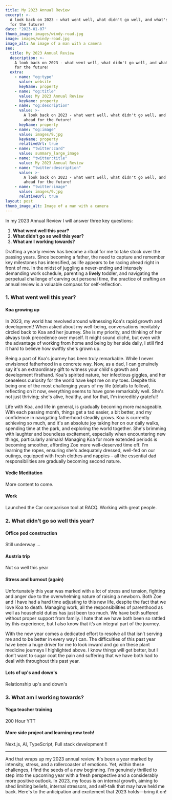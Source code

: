 ```yaml
---
title: My 2023 Annual Review
excerpt: >-
  A look back on 2023 - what went well, what didn't go well, and what's ahead
  for the future!
date: "2023-01-07"
thumb_image: images/windy-road.jpg
image: images/windy-road.jpg
image_alt: An image of a man with a camera
seo:
  title: My 2023 Annual Review
  description: >-
    A look back on 2023 - what went well, what didn't go well, and what's ahead
    for the future!
  extra:
    - name: "og:type"
      value: website
      keyName: property
    - name: "og:title"
      value: My 2023 Annual Review
      keyName: property
    - name: "og:description"
      value: >-
        A look back on 2023 - what went well, what didn't go well, and what's
        ahead for the future!
      keyName: property
    - name: "og:image"
      value: images/9.jpg
      keyName: property
      relativeUrl: true
    - name: "twitter:card"
      value: summary_large_image
    - name: "twitter:title"
      value: My 2023 Annual Review
    - name: "twitter:description"
      value: >-
        A look back on 2023 - what went well, what didn't go well, and what's
        ahead for the future!
    - name: "twitter:image"
      value: images/9.jpg
      relativeUrl: true
layout: post
thumb_image_alt: Image of a man with a camera
---
```


In my 2023 Annual Review I will answer three key questions:

1. **What went well this year?**
2. **What didn’t go so well this year?**
3. **What am I working towards?**

Drafting a yearly review has become a ritual for me to take stock over the passing years. Since becoming a father, the need to capture and remember key milestones has intensified, as life appears to be racing ahead right in front of me. In the midst of juggling a never-ending and intensely demanding work schedule, parenting a __lively__ toddler, and navigating the perpetual challenge of carving out personal time, the practice of crafting an annual review is a valuable compass for self-reflection.

### 1. What went well this year?

#### Koa growing up

In 2023, my world has revolved around witnessing Koa's rapid growth and development! When asked about my well-being, conversations inevitably circled back to Koa and her journey. She is my priority, and thinking of her always took precedence over myself. It might sound cliché, but even with the advantage of working from home and being by her side daily, I still find it hard to believe how swiftly she's grown up.

Being a part of Koa's journey has been truly remarkable. While I never envisioned fatherhood in a concrete way. Now, as a dad, I can genuinely say it's an extraordinary gift to witness your child's growth and development firsthand. Koa's spirited nature, her infectious giggles, and her ceaseless curiosity for the world have kept me on my toes. Despite this being one of the most challenging years of my life (details to follow), reflecting on it now, everything seems to have gone remarkably well. She's not just thriving; she's alive, healthy, and for that, I'm incredibly grateful!

Life with Koa, and life in general, is gradually becoming more manageable. With each passing month, things get a tad easier, a bit better, and my confidence in navigating fatherhood steadily grows. Koa is currently achieving so much, and it's an absolute joy taking her on our daily walks, spending time at the park, and exploring the world together. She's brimming with laughter and boundless excitement, especially when encountering new things, particularly animals! Managing Koa for more extended periods is becoming smoother, affording Zoe more well-deserved time off. I'm learning the ropes, ensuring she's adequately dressed, well-fed on our outings, equipped with fresh clothes and nappies – all the essential dad responsibilities are gradually becoming second nature.


#### Vedic Meditation

More content to come.

#### Work

Launched the Car comparison tool at RACQ. Working with great people.

### 2. What didn’t go so well this year?

#### Office pod construction 

Still underway ...

#### Austria trip

Not so well this year

#### Stress and burnout (again)

Unfortunately this year was marked with a lot of stress and tension, fighting and anger due to the overwhelming nature of raising a newborn. Both Zoe and I have had a hard time adjusting to this new life, despite the fact that we love Koa to death. Managing work, all the responsibilities of parenthood as well as household duties has just been too much. We have both suffered without proper support from family. I hate that we have both been so rattled by this experience, but I also know that it’s an integral part of the journey.

With the new year comes a dedicated effort to resolve all that isn’t serving me and to be better in every way I can. The difficulties of this past year have been a huge driver for me to look inward and go on these plant medicine journeys I highlighted above. I know things will get better, but I don’t want to sugar coat the pain and suffering that we have both had to deal with throughout this past year.

#### Lots of up's and down's

Relationship up's and down's

### 3. What am I working towards?

#### Yoga teacher training

200 Hour YTT

#### More side project and learning new tech!

Next.js, AI, TypeScript, Full stack development !!

---

And that wraps up my 2023 annual review. It's been a year marked by intensity, stress, and a rollercoaster of emotions. Yet, within these challenges, I find the seeds of a new beginning. I'm genuinely thrilled to step into the upcoming year with a fresh perspective and a considerably more positive outlook. In 2023, my focus is on internal growth, aiming to shed limiting beliefs, internal stressors, and self-talk that may have held me back. Here's to the anticipation and excitement that 2023 holds—bring it on!
